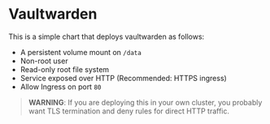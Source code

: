 # Vaultwarden

This is a simple chart that deploys vaultwarden as follows:

- A persistent volume mount on `/data`
- Non-root user
- Read-only root file system
- Service exposed over HTTP (Recommended: HTTPS ingress)
- Allow Ingress on port `80`


> **WARNING**: If you are deploying this in your own cluster, you probably want TLS termination and deny rules for direct HTTP traffic. 